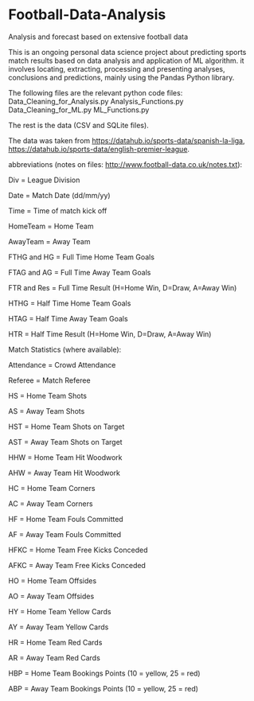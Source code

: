 # Football-Data-Analysis
Analysis and forecast based on extensive football data 

This is an ongoing personal data science project about predicting sports match results based on data analysis and application of ML algorithm. 
it involves locating, extracting, processing and presenting analyses, conclusions and predictions, mainly using the Pandas Python library. 


The following files are the relevant python code files: 
Data_Cleaning_for_Analysis.py
Analysis_Functions.py
Data_Cleaning_for_ML.py
ML_Functions.py

The rest is the data (CSV and SQLite files). 


The data was taken from https://datahub.io/sports-data/spanish-la-liga, https://datahub.io/sports-data/english-premier-league.

abbreviations (notes on files: http://www.football-data.co.uk/notes.txt): 

Div = League Division

Date = Match Date (dd/mm/yy)

Time = Time of match kick off

HomeTeam = Home Team

AwayTeam = Away Team

FTHG and HG = Full Time Home Team Goals

FTAG and AG = Full Time Away Team Goals

FTR and Res = Full Time Result (H=Home Win, D=Draw, A=Away Win)

HTHG = Half Time Home Team Goals

HTAG = Half Time Away Team Goals

HTR = Half Time Result (H=Home Win, D=Draw, A=Away Win)


Match Statistics (where available):

Attendance = Crowd Attendance

Referee = Match Referee

HS = Home Team Shots

AS = Away Team Shots

HST = Home Team Shots on Target

AST = Away Team Shots on Target

HHW = Home Team Hit Woodwork

AHW = Away Team Hit Woodwork

HC = Home Team Corners

AC = Away Team Corners

HF = Home Team Fouls Committed

AF = Away Team Fouls Committed

HFKC = Home Team Free Kicks Conceded

AFKC = Away Team Free Kicks Conceded

HO = Home Team Offsides

AO = Away Team Offsides

HY = Home Team Yellow Cards

AY = Away Team Yellow Cards

HR = Home Team Red Cards

AR = Away Team Red Cards

HBP = Home Team Bookings Points (10 = yellow, 25 = red)

ABP = Away Team Bookings Points (10 = yellow, 25 = red) 
